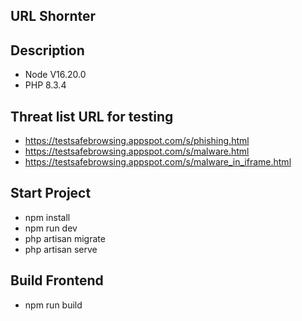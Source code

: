 ## URL Shornter 

## Description

 - Node V16.20.0
 - PHP 8.3.4


## Threat list URL for testing

 - https://testsafebrowsing.appspot.com/s/phishing.html 
 - https://testsafebrowsing.appspot.com/s/malware.html 
 - https://testsafebrowsing.appspot.com/s/malware_in_iframe.html 


## Start Project
 - npm install
 - npm run dev
 - php artisan migrate
 - php artisan serve

 ## Build Frontend 
 - npm run build
